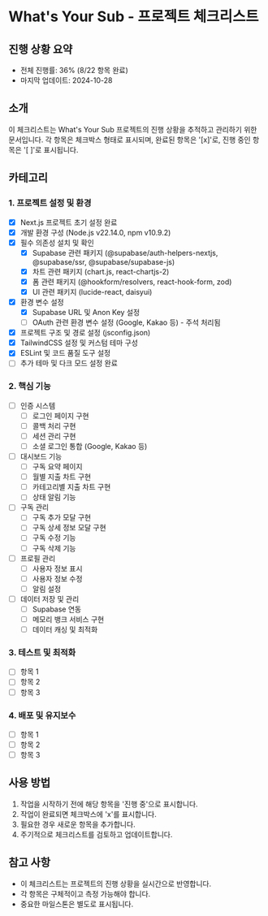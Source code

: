# What's Your Sub - 프로젝트 체크리스트

## 진행 상황 요약
- 전체 진행률: 36% (8/22 항목 완료)
- 마지막 업데이트: 2024-10-28

## 소개
이 체크리스트는 What's Your Sub 프로젝트의 진행 상황을 추적하고 관리하기 위한 문서입니다. 각 항목은 체크박스 형태로 표시되며, 완료된 항목은 '[x]'로, 진행 중인 항목은 '[ ]'로 표시됩니다.

## 카테고리

### 1. 프로젝트 설정 및 환경
- [x] Next.js 프로젝트 초기 설정 완료
- [x] 개발 환경 구성 (Node.js v22.14.0, npm v10.9.2)
- [x] 필수 의존성 설치 및 확인
  - [x] Supabase 관련 패키지 (@supabase/auth-helpers-nextjs, @supabase/ssr, @supabase/supabase-js)
  - [x] 차트 관련 패키지 (chart.js, react-chartjs-2)
  - [x] 폼 관련 패키지 (@hookform/resolvers, react-hook-form, zod)
  - [x] UI 관련 패키지 (lucide-react, daisyui)
- [x] 환경 변수 설정
  - [x] Supabase URL 및 Anon Key 설정
  - [ ] OAuth 관련 환경 변수 설정 (Google, Kakao 등) - 주석 처리됨
- [x] 프로젝트 구조 및 경로 설정 (jsconfig.json)
- [x] TailwindCSS 설정 및 커스텀 테마 구성
- [x] ESLint 및 코드 품질 도구 설정
- [ ] 추가 테마 및 다크 모드 설정 완료

### 2. 핵심 기능
- [ ] 인증 시스템
  - [ ] 로그인 페이지 구현
  - [ ] 콜백 처리 구현
  - [ ] 세션 관리 구현
  - [ ] 소셜 로그인 통합 (Google, Kakao 등)
- [ ] 대시보드 기능
  - [ ] 구독 요약 페이지
  - [ ] 월별 지출 차트 구현
  - [ ] 카테고리별 지출 차트 구현
  - [ ] 상태 알림 기능
- [ ] 구독 관리
  - [ ] 구독 추가 모달 구현
  - [ ] 구독 상세 정보 모달 구현
  - [ ] 구독 수정 기능
  - [ ] 구독 삭제 기능
- [ ] 프로필 관리
  - [ ] 사용자 정보 표시
  - [ ] 사용자 정보 수정
  - [ ] 알림 설정
- [ ] 데이터 저장 및 관리
  - [ ] Supabase 연동
  - [ ] 메모리 뱅크 서비스 구현
  - [ ] 데이터 캐싱 및 최적화

### 3. 테스트 및 최적화
- [ ] 항목 1
- [ ] 항목 2
- [ ] 항목 3

### 4. 배포 및 유지보수
- [ ] 항목 1
- [ ] 항목 2
- [ ] 항목 3

## 사용 방법
1. 작업을 시작하기 전에 해당 항목을 '진행 중'으로 표시합니다.
2. 작업이 완료되면 체크박스에 'x'를 표시합니다.
3. 필요한 경우 새로운 항목을 추가합니다.
4. 주기적으로 체크리스트를 검토하고 업데이트합니다.

## 참고 사항
- 이 체크리스트는 프로젝트의 진행 상황을 실시간으로 반영합니다.
- 각 항목은 구체적이고 측정 가능해야 합니다.
- 중요한 마일스톤은 별도로 표시됩니다. 